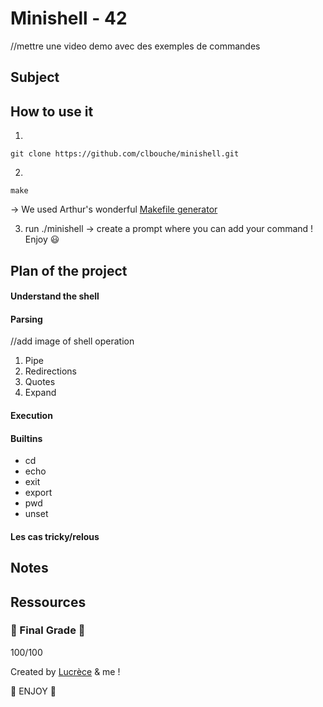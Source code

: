 # Minishell - 42

//mettre une video demo avec des exemples de commandes

## Subject 

## How to use it

1. 
```
git clone https://github.com/clbouche/minishell.git
```

2. 
```
make
``` 
-> We used Arthur's wonderful [Makefile generator](https://github.com/arthur-trt/genMake)

3. run ./minishell -> create a prompt where you can add your command ! Enjoy 😃 

## Plan of the project

#### Understand the shell
#### Parsing
//add image of shell operation
1. Pipe 
2. Redirections
3. Quotes
4. Expand


#### Execution 


#### Builtins
  - cd 
  - echo 
  - exit
  - export
  - pwd
  - unset
  
#### Les cas tricky/relous
  
## Notes

## Ressources

### 🎉 Final Grade 🎉 
100/100

Created by [Lucrèce](https://github.com/Tart3mpion) & me ! 

🍄 ENJOY 🍄
